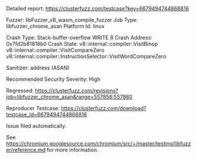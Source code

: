 Detailed report: https://clusterfuzz.com/testcase?key=6679494744866816

Fuzzer: libFuzzer_v8_wasm_compile_fuzzer
Job Type: libfuzzer_chrome_asan
Platform Id: linux

Crash Type: Stack-buffer-overflow WRITE 8
Crash Address: 0x7fd2b81818b0
Crash State:
  v8::internal::compiler::VisitBinop
  v8::internal::compiler::VisitCompareZero
  v8::internal::compiler::InstructionSelector::VisitWordCompareZero
  
Sanitizer: address (ASAN)

Recommended Security Severity: High

Regressed: https://clusterfuzz.com/revisions?job=libfuzzer_chrome_asan&range=557856:557860

Reproducer Testcase: https://clusterfuzz.com/download?testcase_id=6679494744866816

Issue filed automatically.

See https://chromium.googlesource.com/chromium/src/+/master/testing/libfuzzer/reference.md for more information.